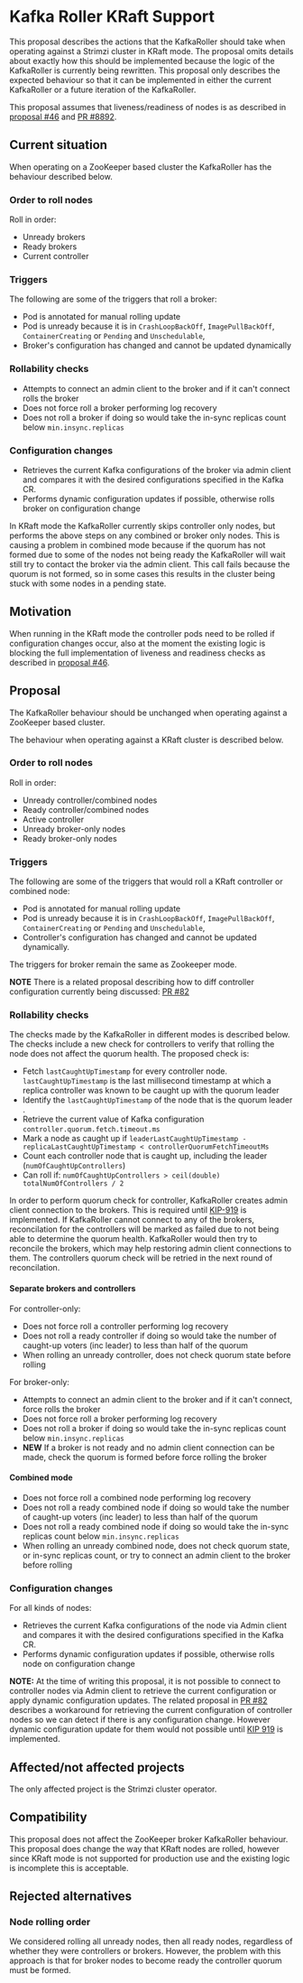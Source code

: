 # Kafka Roller KRaft Support

This proposal describes the actions that the KafkaRoller should take when operating 
against a Strimzi cluster in KRaft mode.
The proposal omits details about exactly how this should be implemented because 
the logic of the KafkaRoller is currently being rewritten.
This proposal only describes the expected behaviour so that it can be implemented 
in either the current KafkaRoller or a future iteration of the KafkaRoller.

This proposal assumes that liveness/readiness of nodes is as described in [proposal #46](https://github.com/strimzi/proposals/blob/main/046-kraft-liveness-readiness.md) 
and [PR #8892](https://github.com/strimzi/strimzi-kafka-operator/pull/8892).


## Current situation

When operating on a ZooKeeper based cluster the KafkaRoller has the behaviour 
described below.

### Order to roll nodes
Roll in order:
 - Unready brokers
 - Ready brokers
 - Current controller

### Triggers
The following are some of the triggers that roll a broker:
- Pod is annotated for manual rolling update
- Pod is unready because it is in `CrashLoopBackOff`, `ImagePullBackOff`, `ContainerCreating` or `Pending` and `Unschedulable`, 
- Broker's configuration has changed and cannot be updated dynamically

### Rollability checks
 - Attempts to connect an admin client to the broker and if it can't connect rolls the broker
 - Does not force roll a broker performing log recovery
 - Does not roll a broker if doing so would take the in-sync replicas count below `min.insync.replicas`

### Configuration changes
 - Retrieves the current Kafka configurations of the broker via admin client and compares it with the desired configurations specified in the Kafka CR. 
 - Performs dynamic configuration updates if possible, otherwise rolls broker on configuration change

In KRaft mode the KafkaRoller currently skips controller only nodes, but performs the above steps on any combined or broker only nodes.
This is causing a problem in combined mode because if the quorum has not formed due to some of the nodes not being ready 
the KafkaRoller will wait still try to contact the broker via the admin client.
This call fails because the quorum is not formed, so in some cases this results in the cluster being stuck with some nodes 
in a pending state.

## Motivation

When running in the KRaft mode the controller pods need to be rolled if configuration changes occur, also at the moment the 
existing logic is blocking the full implementation of liveness and readiness checks as described in [proposal #46](https://github.com/strimzi/proposals/blob/main/046-kraft-liveness-readiness.md).

## Proposal

The KafkaRoller behaviour should be unchanged when operating against a ZooKeeper based cluster.

The behaviour when operating against a KRaft cluster is described below.

### Order to roll nodes
Roll in order:
- Unready controller/combined nodes
- Ready controller/combined nodes
- Active controller
- Unready broker-only nodes
- Ready broker-only nodes


### Triggers
The following are some of the triggers that would roll a KRaft controller or combined node:
- Pod is annotated for manual rolling update
- Pod is unready because it is in `CrashLoopBackOff`, `ImagePullBackOff`, `ContainerCreating` or `Pending` and `Unschedulable`, 
- Controller's configuration has changed and cannot be updated dynamically.

The triggers for broker remain the same as Zookeeper mode.

**NOTE** There is a related proposal describing how to diff controller configuration currently being discussed: [PR #82](https://github.com/strimzi/proposals/pull/82)

### Rollability checks

The checks made by the KafkaRoller in different modes is described below.
The checks include a new check for controllers to verify that rolling the node does not affect the quorum health.
The proposed check is:
- Fetch `lastCaughtUpTimestamp` for every controller node. `lastCaughtUpTimestamp` is the last millisecond timestamp at which a replica controller was known to be caught up with the quorum leader
- Identify the `lastCaughtUpTimestamp` of the node that is the quorum leader .
- Retrieve the current value of Kafka configuration `controller.quorum.fetch.timeout.ms`
- Mark a node as caught up if `leaderLastCaughtUpTimestamp - replicaLastCaughtUpTimestamp < controllerQuorumFetchTimeoutMs`
- Count each controller node that is caught up, including the leader (`numOfCaughtUpControllers`)
- Can roll if: `numOfCaughtUpControllers > ceil(double) totalNumOfControllers / 2`

In order to perform quorum check for controller, KafkaRoller creates admin client connection to the brokers. This is required until [KIP-919](https://cwiki.apache.org/confluence/display/KAFKA/KIP-919%3A+Allow+AdminClient+to+Talk+Directly+with+the+KRaft+Controller+Quorum) is implemented. If KafkaRoller cannot connect to any of the brokers, reconcilation for the controllers will be marked as failed due to not being able to determine the quorum health. KafkaRoller would then try to reconcile the brokers, which may help restoring admin client connections to them. The controllers quorum check will be retried in the next round of reconcilation.


#### Separate brokers and controllers
For controller-only:
- Does not force roll a controller performing log recovery
- Does not roll a ready controller if doing so would take the number of caught-up voters (inc leader) to less than half of the quorum
- When rolling an unready controller, does not check quorum state before rolling

For broker-only:
- Attempts to connect an admin client to the broker and if it can't connect, force rolls the broker
- Does not force roll a broker performing log recovery
- Does not roll a broker if doing so would take the in-sync replicas count below `min.insync.replicas`
- **NEW** If a broker is not ready and no admin client connection can be made, check the quorum is formed before force rolling the broker

#### Combined mode
- Does not force roll a combined node performing log recovery
- Does not roll a ready combined node if doing so would take the number of caught-up voters (inc leader) to less than half of the quorum
- Does not roll a ready combined node if doing so would take the in-sync replicas count below `min.insync.replicas`
- When rolling an unready combined node, does not check quorum state, or in-sync replicas count, or try to connect an admin client to the broker before rolling

### Configuration changes
For all kinds of nodes:
- Retrieves the current Kafka configurations of the node via Admin client and compares it with the desired configurations specified in the Kafka CR.
- Performs dynamic configuration updates if possible, otherwise rolls node on configuration change

**NOTE:** At the time of writing this proposal, it is not possible to connect to controller nodes via Admin client to retrieve the current configuration or apply dynamic configuration updates. The related proposal in 
[PR #82](https://github.com/strimzi/proposals/pull/82) describes a workaround for retrieving the current configuration of controller nodes so we can detect if there is any configuration change. However dynamic configuration update for them would not possible until [KIP 919](https://cwiki.apache.org/confluence/display/KAFKA/KIP-919%3A+Allow+AdminClient+to+Talk+Directly+with+the+KRaft+Controller+Quorum) is implemented.

## Affected/not affected projects

The only affected project is the Strimzi cluster operator.

## Compatibility

This proposal does not affect the ZooKeeper broker KafkaRoller behaviour.
This proposal does change the way that KRaft nodes are rolled, however since KRaft mode is not supported for production use 
and the existing logic is incomplete this is acceptable.

## Rejected alternatives

### Node rolling order
We considered rolling all unready nodes, then all ready nodes, regardless of whether they were controllers or brokers.
However, the problem with this approach is that for broker nodes to become ready the controller quorum must be formed.
